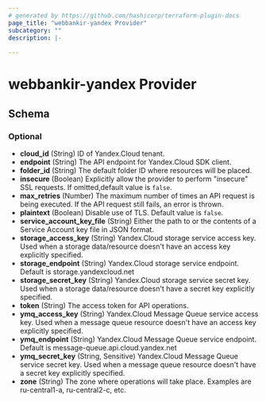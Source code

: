 ```yaml
---
# generated by https://github.com/hashicorp/terraform-plugin-docs
page_title: "webbankir-yandex Provider"
subcategory: ""
description: |-
  
---
```


# webbankir-yandex Provider





<!-- schema generated by tfplugindocs -->
## Schema

### Optional

- **cloud_id** (String) ID of Yandex.Cloud tenant.
- **endpoint** (String) The API endpoint for Yandex.Cloud SDK client.
- **folder_id** (String) The default folder ID where resources will be placed.
- **insecure** (Boolean) Explicitly allow the provider to perform "insecure" SSL requests. If omitted,default value is `false`.
- **max_retries** (Number) The maximum number of times an API request is being executed. 
If the API request still fails, an error is thrown.
- **plaintext** (Boolean) Disable use of TLS. Default value is `false`.
- **service_account_key_file** (String) Either the path to or the contents of a Service Account key file in JSON format.
- **storage_access_key** (String) Yandex.Cloud storage service access key. 
Used when a storage data/resource doesn't have an access key explicitly specified.
- **storage_endpoint** (String) Yandex.Cloud storage service endpoint. Default is 
storage.yandexcloud.net
- **storage_secret_key** (String) Yandex.Cloud storage service secret key. 
Used when a storage data/resource doesn't have a secret key explicitly specified.
- **token** (String) The access token for API operations.
- **ymq_access_key** (String) Yandex.Cloud Message Queue service access key. 
Used when a message queue resource doesn't have an access key explicitly specified.
- **ymq_endpoint** (String) Yandex.Cloud Message Queue service endpoint. Default is 
message-queue.api.cloud.yandex.net
- **ymq_secret_key** (String, Sensitive) Yandex.Cloud Message Queue service secret key. 
Used when a message queue resource doesn't have a secret key explicitly specified.
- **zone** (String) The zone where operations will take place. Examples
are ru-central1-a, ru-central2-c, etc.
